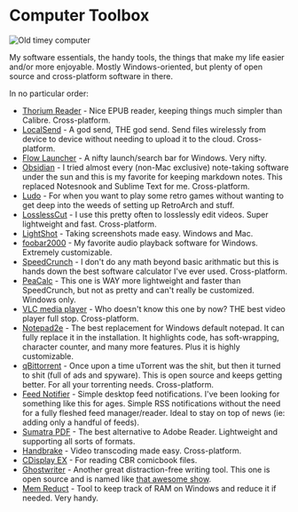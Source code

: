 # Computer Toolbox

![Old timey computer](https://i.imgur.com/OwXOCRw.png)

My software essentials, the handy tools, the things that make my life easier and/or more enjoyable. Mostly Windows-oriented, but plenty of open source and cross-platform software in there.

In no particular order:

- [Thorium Reader](https://github.com/edrlab/thorium-reader) - Nice EPUB reader, keeping things much simpler than Calibre. Cross-platform.
- [LocalSend](https://github.com/localsend/localsend) - A god send, THE god send. Send files wirelessly from device to device without needing to upload it to the cloud. Cross-platform.
- [Flow Launcher](https://github.com/Flow-Launcher/Flow.Launcher) - A nifty launch/search bar for Windows. Very nifty.
- [Obsidian](https://github.com/obsidianmd) - I tried almost every (non-Mac exclusive) note-taking software under the sun and this is my favorite for keeping markdown notes. This replaced Notesnook and Sublime Text for me. Cross-platform.
- [Ludo](https://github.com/libretro/ludo) - For when you want to play some retro games without wanting to get deep into the weeds of setting up RetroArch and stuff.
- [LosslessCut](https://github.com/mifi/lossless-cut) - I use this pretty often to losslessly edit videos. Super lightweight and fast. Cross-platform.
- [LightShot](https://app.prntscr.com/en/index.html) - Taking screenshots made easy. Windows and Mac.
- [foobar2000](http://www.foobar2000.org/) - My favorite audio playback software for Windows. Extremely customizable.
- [SpeedCrunch](https://speedcrunch.org/) - I don't do any math beyond basic arithmatic but this is hands down the best software calculator I've ever used. Cross-platform.
- [PeaCalc](https://github.com/JdSchlachter/PeaCalc/) - This one is WAY more lightweight and faster than SpeedCrunch, but not as pretty and can't really be customized. Windows only.
- [VLC media player](https://www.videolan.org/vlc/index.html) - Who doesn't know this one by now? THE best video player full stop. Cross-platform.
- [Notepad2e](https://github.com/ProgerXP/Notepad2e) - The best replacement for Windows default notepad. It can fully replace it in the installation. It highlights code, has soft-wrapping, character counter, and many more features. Plus it is highly customizable.
- [qBittorrent](https://www.qbittorrent.org/) - Once upon a time uTorrent was the shit, but then it turned to shit (full of ads and spyware). This is open source and keeps getting better. For all your torrenting needs. Cross-platform.
- [Feed Notifier](https://github.com/fogleman/FeedNotifier) - Simple desktop feed notifications. I've been looking for something like this for ages. Simple RSS notifications without the need for a fully fleshed feed manager/reader. Ideal to stay on top of news (ie: adding only a handful of feeds).
- [Sumatra PDF](https://www.sumatrapdfreader.org/free-pdf-reader.html) - The best alternative to Adobe Reader. Lightweight and supporting all sorts of formats.
- [Handbrake](https://handbrake.fr/) - Video transcoding made easy. Cross-platform.
- [CDisplay EX](http://www.cdisplayex.com/) - For reading CBR comicbook files.
- [Ghostwriter](https://wereturtle.github.io/ghostwriter/) - Another great distraction-free writing tool. This one is open source and is named like [that awesome show](https://www.youtube.com/watch?v=ewRAVRgPngg).
- [Mem Reduct](https://github.com/henrypp/memreduct) - Tool to keep track of RAM on Windows and reduce it if needed. Very handy.
